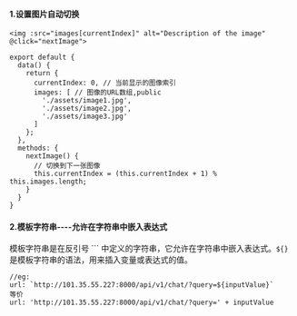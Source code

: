 #### 1.设置图片自动切换

```
<img :src="images[currentIndex]" alt="Description of the image" @click="nextImage">
```

```
export default {
  data() {
    return {
      currentIndex: 0, // 当前显示的图像索引
      images: [ // 图像的URL数组,public
        './assets/image1.jpg',
        './assets/image2.jpg',
        './assets/image3.jpg'
      ]
    };
  },
  methods: {
    nextImage() {
      // 切换到下一张图像
      this.currentIndex = (this.currentIndex + 1) % this.images.length;
    }
  }
}
```

#### 2.模板字符串----允许在字符串中嵌入表达式

模板字符串是在反引号 ``` 中定义的字符串，它允许在字符串中嵌入表达式。`${}` 是模板字符串的语法，用来插入变量或表达式的值。

```
//eg:
url: `http://101.35.55.227:8000/api/v1/chat/?query=${inputValue}`
等价
url: 'http://101.35.55.227:8000/api/v1/chat/?query=' + inputValue
```

